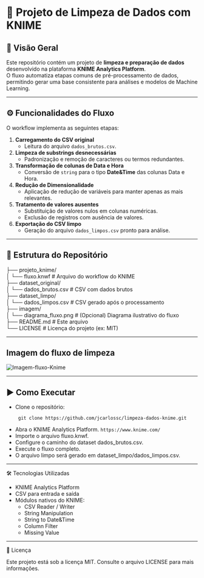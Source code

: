 # 🧹 Projeto de Limpeza de Dados com KNIME

## 📌 Visão Geral
Este repositório contém um projeto de **limpeza e preparação de dados** desenvolvido na plataforma **KNIME Analytics Platform**.  
O fluxo automatiza etapas comuns de pré-processamento de dados, permitindo gerar uma base consistente para análises e modelos de Machine Learning.

---

## ⚙️ Funcionalidades do Fluxo
O workflow implementa as seguintes etapas:
1. **Carregamento do CSV original**  
   - Leitura do arquivo `dados_brutos.csv`.
2. **Limpeza de substrings desnecessárias**  
   - Padronização e remoção de caracteres ou termos redundantes.
3. **Transformação de colunas de Data e Hora**  
   - Conversão de `string` para o tipo **Date&Time** das colunas Data e Hora.
4. **Redução de Dimensionalidade**  
   - Aplicação de redução de variáveis para manter apenas as mais relevantes.
5. **Tratamento de valores ausentes**  
   - Substituição de valores nulos em colunas numéricas.  
   - Exclusão de registros com ausência de valores.
6. **Exportação do CSV limpo**  
   - Geração do arquivo `dados_limpos.csv` pronto para análise.

---

## 📂 Estrutura do Repositório

├── projeto_knime/<br>
│ └── fluxo.knwf # Arquivo do workflow do KNIME<br>
├── dataset_original/<br>
│ └── dados_brutos.csv # CSV com dados brutos<br>
├── dataset_limpo/<br>
│ └── dados_limpos.csv # CSV gerado após o processamento<br>
├── imagem/<br>
│ └── diagrama_fluxo.png # (Opcional) Diagrama ilustrativo do fluxo<br>
├── README.md # Este arquivo<br>
└── LICENSE # Licença do projeto (ex: MIT)<br>

---

## Imagem do fluxo de limpeza
<img href="imagem/acidentes_recife_2019_limpo.png" alt="Imagem-fluxo-Knime" />

---

## ▶️ Como Executar

- Clone o repositório:
   ```
    git clone https://github.com/jcarlossc/limpeza-dados-knime.git
   ```
- Abra o KNIME Analytics Platform. ```https://www.knime.com/```
- Importe o arquivo fluxo.knwf.
- Configure o caminho do dataset dados_brutos.csv.
- Execute o fluxo completo.
- O arquivo limpo será gerado em dataset_limpo/dados_limpos.csv.

---

🛠️ Tecnologias Utilizadas

- KNIME Analytics Platform
- CSV para entrada e saída
- Módulos nativos do KNIME:
  * CSV Reader / Writer
  * String Manipulation
  * String to Date&Time
  * Column Filter
  * Missing Value

---

📜 Licença

Este projeto está sob a licença MIT. Consulte o arquivo LICENSE para mais informações.
